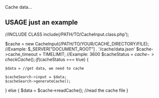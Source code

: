 Cache data...

USAGE just an example
------------------------------------------

//INCLUDE CLASS
include(/PATH/TO/CacheInput.class.php');

$cache = new CacheInput(/PATH/TO/YOUR/CACHE_DIRECTORY/FILE); //Example: $_SERVER["DOCUMENT_ROOT"] . '/cache/data.json'
$cache->cache_timeout = TIMELIMIT; //Example: 3600
$cacheStatus = $cache->checkCache();
if($cacheStatus === true) {
	
	$data = //get data, we need to cache
	
	$cacheSearch->input = $data;
	$cacheSearch->generateCache();
	
} else {
	$data = $cache->readCache(); //read the cache file
}